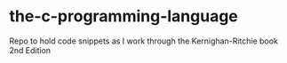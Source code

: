 # the-c-programming-language
Repo to hold code snippets as I work through the Kernighan-Ritchie book 2nd Edition
